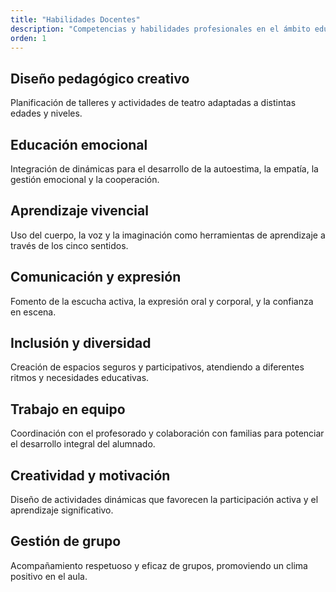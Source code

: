 ```yaml
---
title: "Habilidades Docentes"
description: "Competencias y habilidades profesionales en el ámbito educativo y teatral"
orden: 1
---
```


## Diseño pedagógico creativo

Planificación de talleres y actividades de teatro adaptadas a distintas edades y niveles.

## Educación emocional

Integración de dinámicas para el desarrollo de la autoestima, la empatía, la gestión emocional y la cooperación.

## Aprendizaje vivencial

Uso del cuerpo, la voz y la imaginación como herramientas de aprendizaje a través de los cinco sentidos.

## Comunicación y expresión

Fomento de la escucha activa, la expresión oral y corporal, y la confianza en escena.

## Inclusión y diversidad

Creación de espacios seguros y participativos, atendiendo a diferentes ritmos y necesidades educativas.

## Trabajo en equipo

Coordinación con el profesorado y colaboración con familias para potenciar el desarrollo integral del alumnado.

## Creatividad y motivación

Diseño de actividades dinámicas que favorecen la participación activa y el aprendizaje significativo.

## Gestión de grupo

Acompañamiento respetuoso y eficaz de grupos, promoviendo un clima positivo en el aula.
